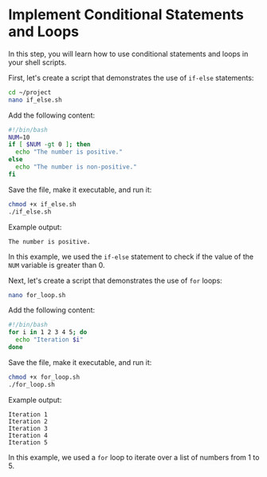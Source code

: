 # Implement Conditional Statements and Loops

In this step, you will learn how to use conditional statements and loops in your shell scripts.

First, let's create a script that demonstrates the use of `if-else` statements:

```bash
cd ~/project
nano if_else.sh
```

Add the following content:

```bash
#!/bin/bash
NUM=10
if [ $NUM -gt 0 ]; then
  echo "The number is positive."
else
  echo "The number is non-positive."
fi
```

Save the file, make it executable, and run it:

```bash
chmod +x if_else.sh
./if_else.sh
```

Example output:

```
The number is positive.
```

In this example, we used the `if-else` statement to check if the value of the `NUM` variable is greater than 0.

Next, let's create a script that demonstrates the use of `for` loops:

```bash
nano for_loop.sh
```

Add the following content:

```bash
#!/bin/bash
for i in 1 2 3 4 5; do
  echo "Iteration $i"
done
```

Save the file, make it executable, and run it:

```bash
chmod +x for_loop.sh
./for_loop.sh
```

Example output:

```
Iteration 1
Iteration 2
Iteration 3
Iteration 4
Iteration 5
```

In this example, we used a `for` loop to iterate over a list of numbers from 1 to 5.
